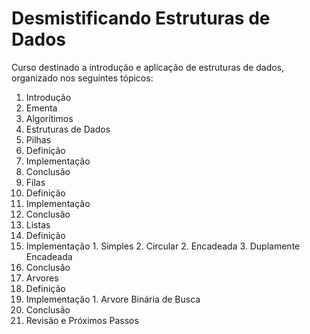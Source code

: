 # Desmistificando Estruturas de Dados
Curso destinado a introdução e aplicação de estruturas de dados, organizado nos seguintes tópicos:

1. Introdução
  1. Ementa
  2. Algorítimos
  3. Estruturas de Dados
2. Pilhas
  1. Definição
  2. Implementação
  3. Conclusão
3. Filas
  1. Definição
  2. Implementação
  3. Conclusão
4. Listas
  1. Definição
  2. Implementação
    1. Simples
    2. Circular
    2. Encadeada
    3. Duplamente Encadeada
  3. Conclusão
5. Arvores
  1. Definição
  2. Implementação
    1. Arvore Binária de Busca 
  3. Conclusão
6. Revisão e Próximos Passos
